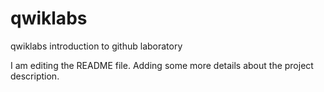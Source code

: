 # qwiklabs
qwiklabs introduction to github laboratory

I am editing the README file. Adding some more details about the project description.
